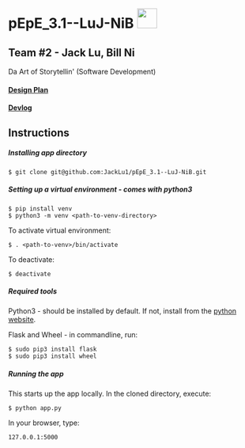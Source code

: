 # pEpE_3.1--LuJ-NiB <img src="https://img.memecdn.com/rare-golden-pepe-like-for-good-luck_o_7215520.jpg" height="40">
## Team #2 - Jack Lu, Bill Ni
Da Art of Storytellin' (Software Development)

#### [Design Plan](https://github.com/JackLu1/pEpE_3.1--LuJ-NiB/blob/master/design.pdf)
#### [Devlog](https://github.com/JackLu1/pEpE_3.1--LuJ-NiB/blob/master/devlog.txt)

## Instructions

##### Installing app directory  
    $ git clone git@github.com:JackLu1/pEpE_3.1--LuJ-NiB.git

##### Setting up a virtual environment - comes with python3
    $ pip install venv
    $ python3 -m venv <path-to-venv-directory>
To activate virtual environment:

    $ . <path-to-venv>/bin/activate
To deactivate:

    $ deactivate
##### Required tools
Python3 - should be installed by default. If not, install from the
[python website](https://www.python.org/downloads/).  

Flask and Wheel - in commandline, run:  

    $ sudo pip3 install flask  
    $ sudo pip3 install wheel
##### Running the app
This starts up the app locally. In the cloned directory, execute:

    $ python app.py

In your browser, type:

    127.0.0.1:5000
